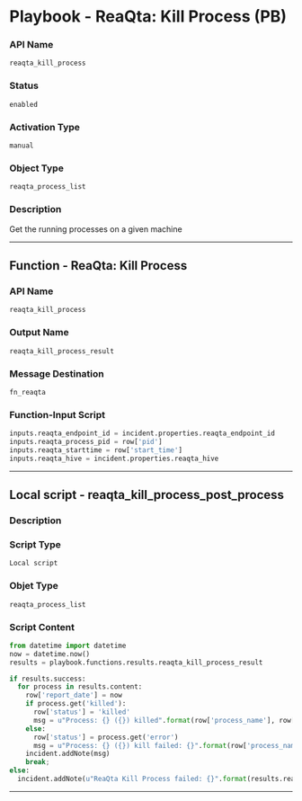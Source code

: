 <!--
    DO NOT MANUALLY EDIT THIS FILE
    THIS FILE IS AUTOMATICALLY GENERATED WITH resilient-sdk codegen
    Generated with resilient-sdk v49.0.4423
-->

# Playbook - ReaQta: Kill Process (PB)

### API Name
`reaqta_kill_process`

### Status
`enabled`

### Activation Type
`manual`

### Object Type
`reaqta_process_list`

### Description
Get the running processes on a given machine


---
## Function - ReaQta: Kill Process

### API Name
`reaqta_kill_process`

### Output Name
`reaqta_kill_process_result`

### Message Destination
`fn_reaqta`

### Function-Input Script
```python
inputs.reaqta_endpoint_id = incident.properties.reaqta_endpoint_id
inputs.reaqta_process_pid = row['pid']
inputs.reaqta_starttime = row['start_time']
inputs.reaqta_hive = incident.properties.reaqta_hive
```

---

## Local script - reaqta_kill_process_post_process

### Description


### Script Type
`Local script`

### Objet Type
`reaqta_process_list`

### Script Content
```python
from datetime import datetime
now = datetime.now()
results = playbook.functions.results.reaqta_kill_process_result

if results.success:
  for process in results.content:
    row['report_date'] = now
    if process.get('killed'):
      row['status'] = 'killed'
      msg = u"Process: {} ({}) killed".format(row['process_name'], row['pid'])
    else:
      row['status'] = process.get('error')
      msg = u"Process: {} ({}) kill failed: {}".format(row['process_name'], row['pid'], process.get('error'))
    incident.addNote(msg)
    break;
else:
  incident.addNote(u"ReaQta Kill Process failed: {}".format(results.reason))
```

---
